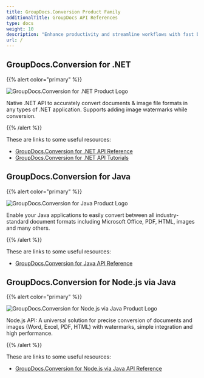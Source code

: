 ```yaml
---
title: GroupDocs.Conversion Product Family
additionalTitle: GroupDocs API References
type: docs
weight: 10
description: "Enhance productivity and streamline workflows with fast batch document conversion APIs in any cross platform application"
url: /
---
```


## GroupDocs.Conversion for .NET

{{% alert color="primary" %}} 

![GroupDocs.Conversion for .NET Product Logo](gdocs_net.png)

Native .NET API to accurately convert documents & image file formats in any types of .NET application. Supports adding image watermarks while conversion.

{{% /alert %}} 

These are links to some useful resources:

- [GroupDocs.Conversion for .NET API Reference](/conversion/net/)
- [GroupDocs.Conversion for .NET API Tutorials](/tutorials/conversion/net/)


## GroupDocs.Conversion for Java

{{% alert color="primary" %}}

![GroupDocs.Conversion for Java Product Logo](gdocs_java.png)

Enable your Java applications to easily convert between all industry-standard document formats including Microsoft Office, PDF, HTML, images and many others.

{{% /alert %}}

These are links to some useful resources:

- [GroupDocs.Conversion for Java API Reference](/conversion/java/)


## GroupDocs.Conversion for Node.js via Java

{{% alert color="primary" %}}

![GroupDocs.Conversion for Node.js via Java Product Logo](gdocs_nodejs.png)

Node.js API: A universal solution for precise conversion of documents and images (Word, Excel, PDF, HTML) with watermarks, simple integration and high performance.

{{% /alert %}}

These are links to some useful resources:

- [GroupDocs.Conversion for Node.js via Java API Reference](/conversion/nodejs-java/)
